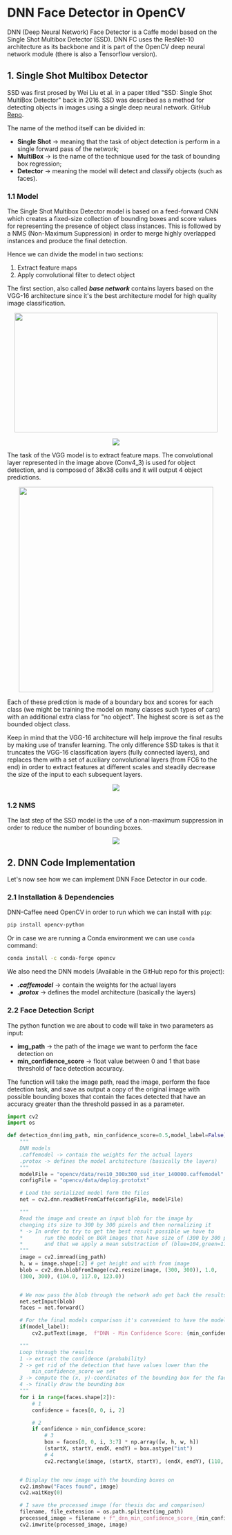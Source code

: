 # DNN Face Detector in OpenCV

DNN (Deep Neural Network) Face Detector is a Caffe model based on the Single Shot Multibox Detector (SSD).
DNN FC uses the ResNet-10 architecture as its backbone and it is part of the OpenCV deep neural network module (there is also a Tensorflow version).

## 1. Single Shot Multibox Detector

SSD was first prosed by Wei Liu et al. in a paper titled "SSD: Single Shot MultiBox Detector" back in 2016. SSD was described as a method for detecting objects in images using a single deep neural network. GitHub [Repo](https://github.com/weiliu89/caffe/tree/ssd).

The name of the method itself can be divided in:

- **Single Shot** &rarr; meaning that the task of object detection is perform in a single forward pass of the network;
- **MultiBox** &rarr; is the name of the technique used for the task of bounding box regression;
- **Detector** &rarr; meaning the model will detect and classify objects (such as faces).

### 1.1 Model

The Single Shot Multibox Detector model is based on a feed-forward CNN which creates a fixed-size collection of bounding boxes and score values for representing the presence of object class instances. This is followed by a NMS (Non-Maximum Suppression) in order to merge highly overlapped instances and produce the final detection.

Hence we can divide the model in two sections:

1. Extract feature maps
2. Apply convolutional filter to detect object

The first section, also called ***base network*** contains layers based on the VGG-16 architecture since it's the best architecture model for high quality image classification.

<p align="center">
    <img width="470" height="276" src="https://github.com/Salah-Akil/emotion-recognition/blob/main/markdown/images/vgg_architecture.png?raw=true">
</p>

<p align="center">
    <img src="https://github.com/Salah-Akil/emotion-recognition/blob/main/markdown/images/dnn_vgg_boxed.png?raw=true">
</p>


The task of the VGG model is to extract feature maps. The convolutional layer represented in the image above (Conv4_3) is used for object detection, and is composed of 38x38 cells and it will output 4 object predictions.

<p align="center">
    <img width="450" height="474" src="https://github.com/Salah-Akil/emotion-recognition/blob/main/markdown/images/dnn_vgg_prediction.png?raw=true">
</p>

Each of these prediction is made of a boundary box and scores for each class (we might be training the model on many classes such types of cars) with an additional extra class for "no object". The highest score is set as the bounded object class.

Keep in mind that the VGG-16 architecture will help improve the final results by making use of transfer learning. The only difference SSD takes is that it truncates the VGG-16 classification layers (fully connected layers), and replaces them with a set of auxiliary convolutional layers (from FC6 to the end) in order to extract features at different scales and steadily decrease the size of the input to each subsequent layers.

<p align="center">
    <img src="https://github.com/Salah-Akil/emotion-recognition/blob/main/markdown/images/ssd_architecture.png?raw=true">
</p>


### 1.2 NMS

The last step of the SSD model is the use of a non-maximum suppression in order to reduce the number of bounding boxes.

<p align="center">
    <img src="https://github.com/Salah-Akil/emotion-recognition/blob/main/markdown/images/dnn_nms.png?raw=true">
</p>


## 2. DNN Code Implementation

Let's now see how we can implement DNN Face Detector in our code.

### 2.1 Installation & Dependencies

DNN-Caffee need OpenCV in order to run which we can install with `pip`:

```bash
pip install opencv-python
```

Or in case we are running a Conda environment we can use `conda` command:

```bash
conda install -c conda-forge opencv
```

We also need the DNN models (Available in the GitHub repo for this project):

- ***.caffemodel*** &rarr; contain the weights for the actual layers
- ***.protox*** &rarr; defines the model architecture (basically the layers)

### 2.2 Face Detection Script

The python function we are about to code will take in two parameters as input:

- **img_path** &rarr; the path of the image we want to perform the face detection on
- **min_confidence_score** &rarr; float value between 0 and 1 that base threshold of face detection accuracy.

The function will take the image path, read the image, perform the face detection task, and save as output a copy of the original image with possible bounding boxes that contain the faces detected that have an accuracy greater than the threshold passed in as a parameter.

```python
import cv2
import os

def detection_dnn(img_path, min_confidence_score=0.5,model_label=False):
    """
    DNN models
    .caffemodel -> contain the weights for the actual layers
    .protox -> defines the model architecture (basically the layers)
    """
    modelFile = "opencv/data/res10_300x300_ssd_iter_140000.caffemodel"
    configFile = "opencv/data/deploy.prototxt"

    # Load the serialized model form the files
    net = cv2.dnn.readNetFromCaffe(configFile, modelFile)

    """
    Read the image and create an input blob for the image by
    changing its size to 300 by 300 pixels and then normalizing it
    * -> In order to try to get the best result possible we have to
    *       run the model on BGR images that have size of (300 by 300 pixels)
    *       and that we apply a mean substraction of (blue=104,green=117,red=123)
    """
    image = cv2.imread(img_path)
    h, w = image.shape[:2] # get height and with from image
    blob = cv2.dnn.blobFromImage(cv2.resize(image, (300, 300)), 1.0,
    (300, 300), (104.0, 117.0, 123.0))


    # We now pass the blob through the network adn get back the results
    net.setInput(blob)
    faces = net.forward()

    # For the final models comparison it's convenient to have the model named use in the top-left corner
    if(model_label):
        cv2.putText(image,  f"DNN - Min Confidence Score: {min_confidence_score}", (15,30), cv2.FONT_HERSHEY_SIMPLEX, 0.7, (110, 110, 255), 1, cv2.LINE_AA)

    """
    Loop through the results
    1 -> extract the confidence (probability)
    2 -> get rid of the detection that have values lower than the
        min_confidence_score we set
    3 -> compute the (x, y)-coordinates of the bounding box for the face
    4 -> finally draw the bounding box
    """
    for i in range(faces.shape[2]):
        # 1
        confidence = faces[0, 0, i, 2]

        # 2
        if confidence > min_confidence_score:
            # 3
            box = faces[0, 0, i, 3:7] * np.array([w, h, w, h])
            (startX, startY, endX, endY) = box.astype("int")
            # 4
            cv2.rectangle(image, (startX, startY), (endX, endY), (110, 110, 255), 2)


    # Display the new image with the bounding boxes on
    cv2.imshow("Faces found", image)
    cv2.waitKey(0)

    # I save the processed image (for thesis doc and comparison)
    filename, file_extension = os.path.splitext(img_path)
    processed_image = filename + f"_dnn_min_confidence_score_{min_confidence_score}.jpg"
    cv2.imwrite(processed_image, image)
```
